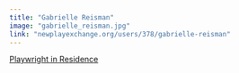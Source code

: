 ```yaml
---
title: "Gabrielle Reisman"
image: "gabrielle_reisman.jpg"
link: "newplayexchange.org/users/378/gabrielle-reisman"
---
```


[Playwright in Residence](/programs/collaboration-fund)
